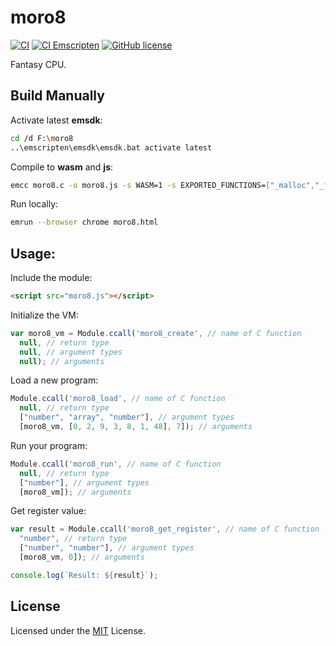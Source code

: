 # moro8

[![CI](https://github.com/Nauja/libfs/actions/workflows/CI.yml/badge.svg)](https://github.com/Nauja/libfs/actions/workflows/CI.yml)
[![CI Emscripten](https://github.com/Nauja/moro8/actions/workflows/CI_emscripten.yml/badge.svg)](https://github.com/Nauja/moro8/actions/workflows/CI_emscripten.yml)
[![GitHub license](https://img.shields.io/badge/license-MIT-blue.svg)](https://raw.githubusercontent.com/Nauja/libfs/master/LICENSE)

Fantasy CPU.

## Build Manually

Activate latest **emsdk**:

```bash
cd /d F:\moro8
..\emscripten\emsdk\emsdk.bat activate latest
```

Compile to **wasm** and **js**:

```bash
emcc moro8.c -o moro8.js -s WASM=1 -s EXPORTED_FUNCTIONS=["_malloc","_free"] -s EXPORTED_RUNTIME_METHODS=ccall
```

Run locally:

```bash
emrun --browser chrome moro8.html
```

## Usage:

Include the module:

```html
<script src="moro8.js"></script>
```

Initialize the VM:

```js
var moro8_vm = Module.ccall('moro8_create', // name of C function
  null, // return type
  null, // argument types
  null); // arguments
```

Load a new program:

```js
Module.ccall('moro8_load', // name of C function
  null, // return type
  ["number", "array", "number"], // argument types
  [moro8_vm, [0, 2, 9, 3, 8, 1, 48], 7]); // arguments
```

Run your program:

```js
Module.ccall('moro8_run', // name of C function
  null, // return type
  ["number"], // argument types
  [moro8_vm]); // arguments
```

Get register value:

```js
var result = Module.ccall('moro8_get_register', // name of C function
  "number", // return type
  ["number", "number"], // argument types
  [moro8_vm, 0]); // arguments

console.log(`Result: ${result}`);
```

## License

Licensed under the [MIT](LICENSE) License.
